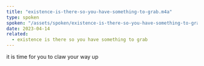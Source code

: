 ```yaml
---
title: "existence-is-there-so-you-have-something-to-grab.m4a"
type: spoken
spoken: "/assets/spoken/existence-is-there-so-you-have-something-to-grab.m4a"
date: 2023-04-14
related:
  - existence is there so you have something to grab
---
```

it is time for you to claw your way up
